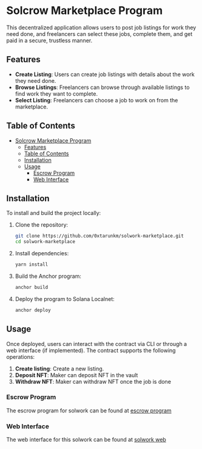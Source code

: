 # Solcrow Marketplace Program

This decentralized application allows users to post job listings for work they need done, and freelancers can select these jobs, complete them, and get paid in a secure, trustless manner.

## Features

- **Create Listing**: Users can create job listings with details about the work they need done.
- **Browse Listings**: Freelancers can browse through available listings to find work they want to complete.
- **Select Listing**: Freelancers can choose a job to work on from the marketplace.

## Table of Contents

- [Solcrow Marketplace Program](#solcrow-marketplace-program)
  - [Features](#features)
  - [Table of Contents](#table-of-contents)
  - [Installation](#installation)
  - [Usage](#usage)
    - [Escrow Program](#escrow-program)
    - [Web Interface](#web-interface)

## Installation

To install and build the project locally:

1. Clone the repository:

   ```bash
   git clone https://github.com/0xtarunkm/solwork-marketplace.git
   cd solwork-marketplace
   ```

2. Install dependencies:

   ```bash
   yarn install
   ```

3. Build the Anchor program:

   ```bash
   anchor build
   ```

4. Deploy the program to Solana Localnet:

   ```bash
   anchor deploy
   ```

## Usage

Once deployed, users can interact with the contract via CLI or through a web interface (if implemented). The contract supports the following operations:

1. **Create listing**: Create a new listing.
2. **Deposit NFT**: Maker can deposit NFT in the vault
3. **Withdraw NFT**: Maker can withdraw NFT once the job is done

### Escrow Program

The escrow program for solwork can be found at [escrow program](https://github.com/0xtarunkm/solwork-escrow.git)

### Web Interface

The web interface for this solwork can be found at [solwork web](https://github.com/0xtarunkm/solwork.git)
